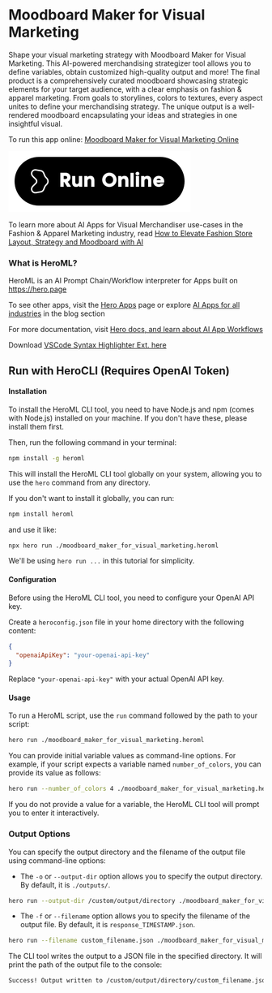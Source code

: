 # Moodboard Maker for Visual Marketing

Shape your visual marketing strategy with Moodboard Maker for Visual Marketing. This AI-powered merchandising strategizer tool allows you to define variables, obtain customized high-quality output and more! The final product is a comprehensively curated moodboard showcasing strategic elements for your target audience, with a clear emphasis on fashion & apparel marketing. From goals to storylines, colors to textures, every aspect unites to define your merchandising strategy. The unique output is a well-rendered moodboard encapsulating your ideas and strategies in one insightful visual.

To run this app online: [Moodboard Maker for Visual Marketing Online](https://hero.page/app/moodboard-maker-for-visual-marketing-ai-powered-visual-merchandising-strategizer/ChJAI2QEYIPipadvF7K2)

[![Run Moodboard Maker for Visual Marketing Online](/assets/run.svg)](https://hero.page/app/moodboard-maker-for-visual-marketing-ai-powered-visual-merchandising-strategizer/ChJAI2QEYIPipadvF7K2)

To learn more about AI Apps for Visual Merchandiser use-cases in the Fashion & Apparel Marketing industry, read [How to Elevate Fashion Store Layout, Strategy and Moodboard with AI](https://hero.page/blog/ai/fashion-and-apparel-marketing/how-to-elevate-fashion-store-layout-strategy-and-moodboard-with-ai/170869)

### What is HeroML?
HeroML is an AI Prompt Chain/Workflow interpreter for Apps built on https://hero.page 

To see other apps, visit the [Hero Apps](https://hero.page/apps) page or explore [AI Apps for all industries](https://hero.page/blog) in the blog section

For more documentation, visit [Hero docs, and learn about AI App Workflows](https://hero.page/tutorials/introduction-to-heroml)

Download [VSCode Syntax Highlighter Ext. here](https://marketplace.visualstudio.com/items?itemName=hero-page.heroml)

## Run with HeroCLI (Requires OpenAI Token)

#### Installation

To install the HeroML CLI tool, you need to have Node.js and npm (comes with Node.js) installed on your machine. If you don't have these, please install them first. 

Then, run the following command in your terminal:

```bash
npm install -g heroml
```

This will install the HeroML CLI tool globally on your system, allowing you to use the `hero` command from any directory.

If you don't want to install it globally, you can run:

```bash
npm install heroml
```

and use it like:

```bash
npx hero run ./moodboard_maker_for_visual_marketing.heroml
```

We'll be using `hero run ...` in this tutorial for simplicity.

#### Configuration

Before using the HeroML CLI tool, you need to configure your OpenAI API key. 

Create a `heroconfig.json` file in your home directory with the following content:

```json
{
  "openaiApiKey": "your-openai-api-key"
}
```

Replace `"your-openai-api-key"` with your actual OpenAI API key.

#### Usage

To run a HeroML script, use the `run` command followed by the path to your script:

```bash
hero run ./moodboard_maker_for_visual_marketing.heroml
```

You can provide initial variable values as command-line options. For example, if your script expects a variable named `number_of_colors`, you can provide its value as follows:

```bash
hero run --number_of_colors 4 ./moodboard_maker_for_visual_marketing.heroml
```

If you do not provide a value for a variable, the HeroML CLI tool will prompt you to enter it interactively.

### Output Options

You can specify the output directory and the filename of the output file using command-line options:

- The `-o` or `--output-dir` option allows you to specify the output directory. By default, it is `./outputs/`.

```bash
hero run --output-dir /custom/output/directory ./moodboard_maker_for_visual_marketing.heroml
```

- The `-f` or `--filename` option allows you to specify the filename of the output file. By default, it is `response_TIMESTAMP.json`.

```bash
hero run --filename custom_filename.json ./moodboard_maker_for_visual_marketing.heroml
```

The CLI tool writes the output to a JSON file in the specified directory. It will print the path of the output file to the console:

```bash
Success! Output written to /custom/output/directory/custom_filename.json
```

